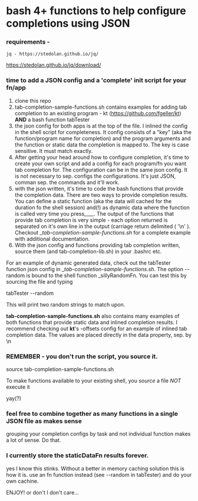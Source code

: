 # bash 4+ functions to help configure <TAB> completions using JSON

### requirements -

    jq - https://stedolan.github.io/jq/

https://stedolan.github.io/jq/download/

### time to add a JSON config and a 'complete' init script for your fn/app

1. clone this repo
2. tab-completion-sample-functions.sh contains examples for adding tab completion to an existing program - kt (https://github.com/fgeller/kt) __AND__ a bash function tabTester
3. the json config for both apps is at the top of the file. I inlined the config in the shell script for completeness. It config consists of a "key" (aka the function/program name for completion) and the program arguments and the function or static data the completion is mapped to. The key is case sensitive. It must match exactly.
4. After getting your head around how to configure completion, it's time to create your own script and add a config for each program/fn you want tab completion for.  The configuration can be in the same json config. It is not necessary to sep. configs the configurations. It's just JSON, comman sep. the commands and it'll work.
5. with the json written, it's time to code the bash functions that provide the completion data.  There are two ways to provide completion results. You can define a static function (aka the data will cached for the duration fo the shell session) and(!) as dynamic data where the function is called very time you press__<TAB><TAB>__. The output of the functions that provide tab completion is very simple - each option returned is separated on it's own line in the output (carriage return delimited ( '\n' ). Checkout __tab-completion-sample-functions.sh_ for a complete example with additional documentation.
6. With the json config and functions providing tab completion written, source them (and tab-completion-lib.sh) in your .bashrc etc.


For an example of dynamic generated data, check out the tabTester function json config in __tab-completion-sample-functions.sh_. The option --random is bound to the shell function _sillyRandomFn. You can test this by sourcing the file and typing 

  tabTester --random<tab><tab> 
  
This will print two random strings to match upon.

__tab-completion-sample-functions.sh__ also contains many examples of both functions that provide static data and inlined completion results. I recommend checking out __kt__'s -offsets config for an example of inlined tab completion data.  The values are placed directly in the data property, sep. by \n

### REMEMBER - you don't run the script, you source it.

source tab-completion-sample-functions.sh

To make functions available to your existing shell, you _source_ a file _NOT_ execute it

yay(?)

### feel free to combine together as many functions in a single JSON file as makes sense

grouping your completion configs by task and not individual function makes a lot of sense. Do that.

### I currently store the staticDataFn results forever.

yes I know this stinks. Without a better in memory caching solution this is how it is. use an fn function instead (see --random in tabTester) and do your own cachine.


ENJOY! or don't I don't care...
